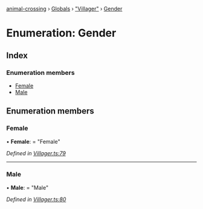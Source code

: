 [animal-crossing](../README.md) › [Globals](../globals.md) › ["Villager"](../modules/_villager_.md) › [Gender](_villager_.gender.md)

# Enumeration: Gender

## Index

### Enumeration members

* [Female](_villager_.gender.md#female)
* [Male](_villager_.gender.md#male)

## Enumeration members

###  Female

• **Female**: = "Female"

*Defined in [Villager.ts:79](https://github.com/Norviah/animal-crossing/blob/1f4a387/module/types/Villager.ts#L79)*

___

###  Male

• **Male**: = "Male"

*Defined in [Villager.ts:80](https://github.com/Norviah/animal-crossing/blob/1f4a387/module/types/Villager.ts#L80)*
